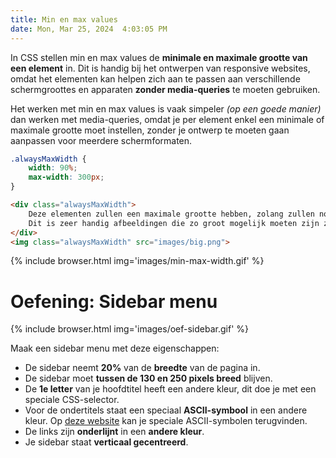 ```yaml
---
title: Min en max values
date: Mon, Mar 25, 2024  4:03:05 PM
---
```


In CSS stellen min en max values de **minimale en maximale grootte van een element** in. Dit is handig bij het ontwerpen van responsive websites, omdat het elementen kan helpen zich aan te passen aan verschillende schermgroottes en apparaten **zonder media-queries** te moeten gebruiken.

Het werken met min en max values is vaak simpeler *(op een goede manier)* dan werken met media-queries, omdat je per element enkel een minimale of maximale grootte moet instellen, zonder je ontwerp te moeten gaan aanpassen voor meerdere schermformaten.

```css
.alwaysMaxWidth {
    width: 90%;
    max-width: 300px;
}
```

```html
<div class="alwaysMaxWidth">
    Deze elementen zullen een maximale grootte hebben, zolang zullen nooit groter worden dan 300px.<br>
    Dit is zeer handig afbeeldingen die zo groot mogelijk moeten zijn zonder verlies van kwaliteit.
</div>
<img class="alwaysMaxWidth" src="images/big.png">
```

{% include browser.html img='images/min-max-width.gif' %}

# Oefening: Sidebar menu

{% include browser.html img='images/oef-sidebar.gif' %}

Maak een sidebar menu met deze eigenschappen:
- De sidebar neemt **20%** van de **breedte** van de pagina in.
- De sidebar moet **tussen de 130 en 250 pixels breed** blijven.
- De **1e letter** van je hoofdtitel heeft een andere kleur, dit doe je met een speciale CSS-selector.
- Voor de ondertitels staat een speciaal **ASCII-symbool** in een andere kleur. Op [deze website](https://ss64.com/ascii.html) kan je speciale ASCII-symbolen terugvinden.
- De links zijn **onderlijnt** in een **andere kleur**.
- Je sidebar staat **verticaal gecentreerd**.